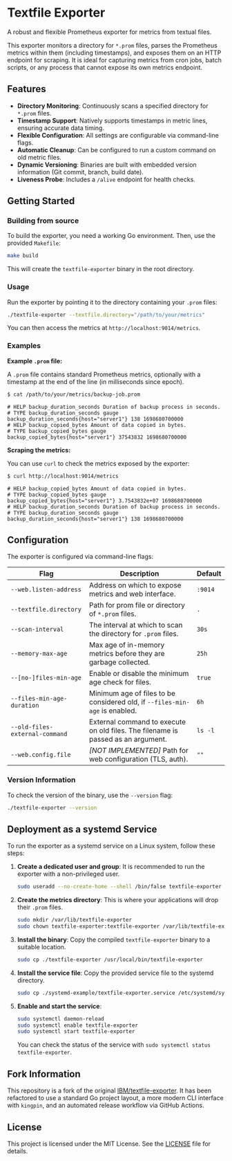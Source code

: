 # Textfile Exporter

A robust and flexible Prometheus exporter for metrics from textual files.

This exporter monitors a directory for `*.prom` files, parses the Prometheus metrics within them (including timestamps), and exposes them on an HTTP endpoint for scraping. It is ideal for capturing metrics from cron jobs, batch scripts, or any process that cannot expose its own metrics endpoint.

## Features

- **Directory Monitoring**: Continuously scans a specified directory for `*.prom` files.
- **Timestamp Support**: Natively supports timestamps in metric lines, ensuring accurate data timing.
- **Flexible Configuration**: All settings are configurable via command-line flags.
- **Automatic Cleanup**: Can be configured to run a custom command on old metric files.
- **Dynamic Versioning**: Binaries are built with embedded version information (Git commit, branch, build date).
- **Liveness Probe**: Includes a `/alive` endpoint for health checks.

## Getting Started

### Building from source

To build the exporter, you need a working Go environment. Then, use the provided `Makefile`:

```bash
make build
```

This will create the `textfile-exporter` binary in the root directory.

### Usage

Run the exporter by pointing it to the directory containing your `.prom` files:

```bash
./textfile-exporter --textfile.directory="/path/to/your/metrics"
```

You can then access the metrics at `http://localhost:9014/metrics`.

### Examples

**Example `.prom` file:**

A `.prom` file contains standard Prometheus metrics, optionally with a timestamp at the end of the line (in milliseconds since epoch).

```bash
$ cat /path/to/your/metrics/backup-job.prom
```
```
# HELP backup_duration_seconds Duration of backup process in seconds.
# TYPE backup_duration_seconds gauge
backup_duration_seconds{host="server1"} 138 1698680700000
# HELP backup_copied_bytes Amount of data copied in bytes.
# TYPE backup_copied_bytes gauge
backup_copied_bytes{host="server1"} 37543832 1698680700000
```

**Scraping the metrics:**

You can use `curl` to check the metrics exposed by the exporter:

```bash
$ curl http://localhost:9014/metrics
```
```
# HELP backup_copied_bytes Amount of data copied in bytes.
# TYPE backup_copied_bytes gauge
backup_copied_bytes{host="server1"} 3.7543832e+07 1698680700000
# HELP backup_duration_seconds Duration of backup process in seconds.
# TYPE backup_duration_seconds gauge
backup_duration_seconds{host="server1"} 138 1698680700000
```

## Configuration

The exporter is configured via command-line flags:

| Flag                             | Description                                                                    | Default     |
| -------------------------------- | ------------------------------------------------------------------------------ | ----------- |
| `--web.listen-address`           | Address on which to expose metrics and web interface.                          | `:9014`     |
| `--textfile.directory`           | Path for prom file or directory of `*.prom` files.                             | `.`         |
| `--scan-interval`                | The interval at which to scan the directory for `.prom` files.                 | `30s`       |
| `--memory-max-age`               | Max age of in-memory metrics before they are garbage collected.                | `25h`       |
| `--[no-]files-min-age`         | Enable or disable the minimum age check for files.                             | `true`      |
| `--files-min-age-duration`     | Minimum age of files to be considered old, if `--files-min-age` is enabled.  | `6h`        |
| `--old-files-external-command`   | External command to execute on old files. The filename is passed as an argument. | `ls -l`     |
| `--web.config.file`              | *[NOT IMPLEMENTED]* Path for web configuration (TLS, auth).                    | `""`        |

### Version Information

To check the version of the binary, use the `--version` flag:

```bash
./textfile-exporter --version
```

## Deployment as a systemd Service

To run the exporter as a systemd service on a Linux system, follow these steps:

1.  **Create a dedicated user and group**: It is recommended to run the exporter with a non-privileged user.

    ```bash
    sudo useradd --no-create-home --shell /bin/false textfile-exporter
    ```

2.  **Create the metrics directory**: This is where your applications will drop their `.prom` files.

    ```bash
    sudo mkdir /var/lib/textfile-exporter
    sudo chown textfile-exporter:textfile-exporter /var/lib/textfile-exporter
    ```

3.  **Install the binary**: Copy the compiled `textfile-exporter` binary to a suitable location.

    ```bash
    sudo cp ./textfile-exporter /usr/local/bin/textfile-exporter
    ```

4.  **Install the service file**: Copy the provided service file to the systemd directory.

    ```bash
    sudo cp ./systemd-example/textfile-exporter.service /etc/systemd/system/textfile-exporter.service
    ```

5.  **Enable and start the service**:

    ```bash
    sudo systemctl daemon-reload
    sudo systemctl enable textfile-exporter
    sudo systemctl start textfile-exporter
    ```

    You can check the status of the service with `sudo systemctl status textfile-exporter`.

## Fork Information

This repository is a fork of the original [IBM/textfile-exporter](https://github.com/IBM/textfile-exporter). It has been refactored to use a standard Go project layout, a more modern CLI interface with `kingpin`, and an automated release workflow via GitHub Actions.

## License

This project is licensed under the MIT License. See the [LICENSE](LICENSE) file for details.